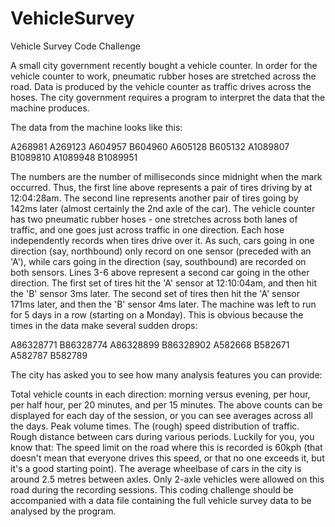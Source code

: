 # VehicleSurvey
Vehicle Survey Code Challenge 

A small city government recently bought a vehicle counter. In order for the vehicle counter to work, pneumatic rubber hoses are stretched across the road. Data is produced by the vehicle counter as traffic drives across the hoses. The city government requires a program to interpret the data that the machine produces. 

The data from the machine looks like this: 


 A268981 
 A269123 
 A604957 
 B604960 
 A605128 
 B605132 
 A1089807 
 B1089810 
 A1089948 
 B1089951 
 
 
The numbers are the number of milliseconds since midnight when the mark occurred. Thus, the first line above represents a pair of tires driving by at 12:04:28am. The second line represents another pair of tires going by 142ms later (almost certainly the 2nd axle of the car). 
The vehicle counter has two pneumatic rubber hoses - one stretches across both lanes of traffic, and one goes just across traffic in one direction. Each hose independently records when tires drive over it. As such, cars going in one direction (say, northbound) only record on one sensor (preceded with an 'A'), while cars going in the direction (say, southbound) are recorded on both sensors. Lines 3-6 above represent a second car going in the other direction. The first set of tires hit the 'A' sensor at 12:10:04am, and then hit the 'B' sensor 3ms later. The second set of tires then hit the 'A' sensor 171ms later, and then the 'B' sensor 4ms later. 
The machine was left to run for 5 days in a row (starting on a Monday). This is obvious because the times in the data make several sudden drops: 

 A86328771 
 B86328774 
 A86328899 
 B86328902 
 A582668 
 B582671 
 A582787 
 B582789 
 
The city has asked you to see how many analysis features you can provide: 





Total vehicle counts  in each direction: morning versus  evening, per hour, per half  hour, per 20 minutes, and  per 15 minutes.
The above counts can be displayed  for each day of the session, or you can see averages across  all the days. Peak volume times.
The (rough) speed distribution of  traffic. Rough distance between cars during various periods. Luckily  for you, you know that:
The speed limit on the road  where this is recorded is 60kph (that doesn't mean that everyone drives  this speed, or that no one
exceeds it, but it's a good starting point). The average wheelbase  of cars in the city is around 2.5 metres between axles. Only
2-axle vehicles  were allowed on this  road during the  recording sessions. This coding  challenge should be accompanied  with a
data file containing the full vehicle survey data to be analysed by the program.
